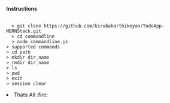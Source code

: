 <Strong>Instructions</Strong>
<br>
<br>
  ```
	> git clone https://github.com/kirubakarthikeyan/TodoApp-MERNStack.git
	> cd commandline
	> node commandline.js
  > supported commands
  > cd path
  > mkdir dir_name
  > rmdir dir_name
  > ls
  > pwd
  > exit
  > session clear
```


  <li>Thats All :fire:</li>
</ul>



